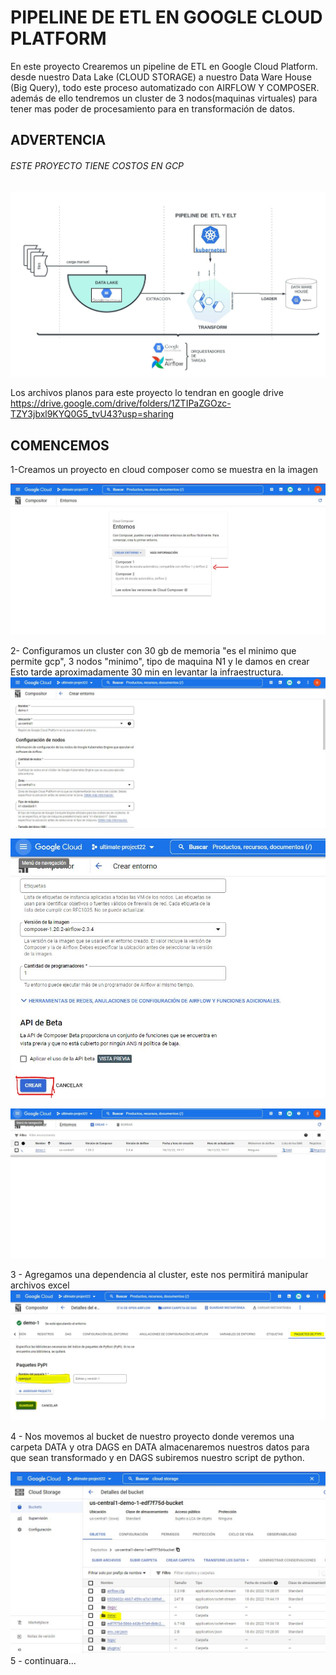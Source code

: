 # PIPELINE DE ETL EN GOOGLE CLOUD PLATFORM
En este proyecto Crearemos un pipeline de ETL en Google Cloud Platform.
desde nuestro Data Lake (CLOUD STORAGE) a nuestro Data Ware House (Big Query), todo este proceso automatizado con AIRFLOW Y COMPOSER. además de ello tendremos un cluster
de 3 nodos(maquinas virtuales) para tener mas poder de procesamiento para en transformación de datos. 
## ADVERTENCIA 
###### ESTE PROYECTO TIENE COSTOS EN GCP
![](https://github.com/GianArthas/pipeline_etl_on-gcp/blob/main/capturas/pipeline%20etl%20en%20gcp.jpeg?raw=true)

Los archivos planos para este proyecto lo tendran en google drive
https://drive.google.com/drive/folders/1ZTIPaZGOzc-TZY3jbxl9KYQ0G5_tvU43?usp=sharing

## COMENCEMOS
1-Creamos un proyecto en cloud composer como se muestra en la imagen

![](https://github.com/GianArthas/pipeline_etl_on-gcp/blob/main/capturas/pagina%20compositor.JPG?raw=true)

2- Configuramos un cluster con 30 gb de memoria "es el minimo que permite gcp", 3 nodos "minimo", tipo de maquina N1  y le damos en crear
 Esto tarde aproximadamente 30 min en levantar la infraestructura.
 ![](https://github.com/GianArthas/pipeline_etl_on-gcp/blob/main/capturas/configuracion%20cluster.JPG?raw=true)

![](https://github.com/GianArthas/pipeline_etl_on-gcp/blob/main/capturas/configuracion%20cluster%202.JPG?raw=true)

![](https://github.com/GianArthas/pipeline_etl_on-gcp/blob/main/capturas/30%20min%20aprox.JPG?raw=true)

3 - Agregamos una dependencia al cluster, este nos permitirá manipular archivos excel
![](https://github.com/GianArthas/pipeline_etl_on-gcp/blob/main/capturas/dependencias.JPG?raw=true)

4 - Nos movemos al bucket de nuestro proyecto donde veremos una carpeta DATA y otra DAGS
    en DATA almacenaremos nuestros datos para que sean transformado y en DAGS subiremos nuestro script de python.
 
![](https://github.com/GianArthas/pipeline_etl_on-gcp/blob/main/capturas/cloud%20storage%20data.JPG?raw=true)
5 - continuara...



